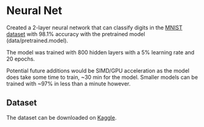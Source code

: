 # Neural Net

Created a 2-layer neural network that can classify digits in the
[MNIST dataset](https://en.wikipedia.org/wiki/MNIST_database)
with 98.1% accuracy with the pretrained model (data/pretrained.model).

The model was trained with 800 hidden layers with a 5% learning
rate and 20 epochs.

Potential future additions would be SIMD/GPU acceleration as the
model does take some time to train, ~30 min for the model. Smaller
models can be trained with ~97% in less than a minute however.

## Dataset

The dataset can be downloaded on
[Kaggle](https://www.kaggle.com/oddrationale/mnist-in-csv).